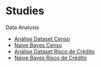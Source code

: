 # Studies

Data Analysis
* [Análise Dataset Censo](./Naive_Bayes/Análise_Dataset_Censo.ipynb)
* [Naive Bayes Censo](./Naive_Bayes/Naive_Bayes_Censo.ipynb)
* [Análise Dataset Risco de Crédito](./Naive_Bayes/Análise_Dataset_Crédito.ipynb)
* [Naive Bayes Risco de Crédito](./Naive_Bayes/Naive_Bayes_Risco_de_Credito.ipynb)